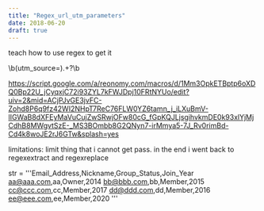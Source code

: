 ```yaml
---
title: "Regex_url_utm_parameters"
date: 2018-06-20
draft: true
---
```

teach how to use regex to get it

\b(utm_source=).+?\b

https://script.google.com/a/reonomy.com/macros/d/1Mm3OpkETBptp6oXDQ0Bp22U_jCyqxjC72i93ZYL7kFWJDpj10FRtNYUo/edit?uiv=2&mid=ACjPJvGE3jvFC-Zohd8P6q9fz42WI2NHpT7ReC76FLW0YZ6tamn_j_iLXuBmV-lIGWaB8dXFEyMaVuCujZwSRwjOFw80cG_fGpKQJLjsgihvkmDE0k93xlYjMjCdhB8MWgvtSzE-_MS3BOmbb8G2QNyn7-irMmya5-7J_Rv0rimBd-Cd4k8woJE2rJ6GTw&splash=yes

limitations: limit thing that i cannot get pass. in the end i went back to regexextract and regexreplace



str = '''Email_Address,Nickname,Group_Status,Join_Year
aa@aaa.com,aa,Owner,2014
bb@bbb.com,bb,Member,2015
cc@ccc.com,cc,Member,2017
dd@ddd.com,dd,Member,2016
ee@eee.com,ee,Member,2020
'''